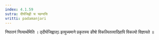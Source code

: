 ```yaml
---
index: 4.1.59
sutra: दीर्घजिह्वी च च्छन्दसि
vritti: padamanjari
---
```


 निपातनं नित्यार्थमिति । ठ्दीर्घजिह्वात्ऽ इत्युच्यमाने प्रकृतस्य ङीषो विकल्पितत्वादिहापि विकल्पो विज्ञायते ॥